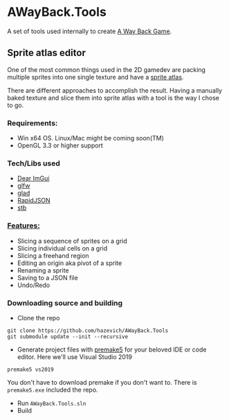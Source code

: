 # AWayBack.Tools

A set of tools used internally to create [A Way Back Game](https://store.steampowered.com/app/1569170/A_Way_Back/).

## Sprite atlas editor

One of the most common things used in the 2D gamedev are packing multiple sprites into one single texture and have a [sprite atlas](https://en.wikipedia.org/wiki/Texture_atlas).

There are different approaches to accomplish the result. Having a manually baked texture and slice them into sprite atlas with a tool is the way I chose to go.

### Requirements:
- Win x64 OS. Linux/Mac might be coming soon(TM)
- OpenGL 3.3 or higher support

### Tech/Libs used
- [Dear ImGui](https://github.com/ocornut/imgui)
- [glfw](https://github.com/glfw/glfw)
- [glad](https://glad.dav1d.de/)
- [RapidJSON](https://github.com/Tencent/rapidjson)
- [stb](https://github.com/nothings/stb)

### [Features:](https://github.com/hazevich/AWayBack.Tools/wiki)

- Slicing a sequence of sprites on a grid
- Slicing individual cells on a grid
- Slicing a freehand region
- Editing an origin aka pivot of a sprite
- Renaming a sprite
- Saving to a JSON file
- Undo/Redo

### Downloading source and building
- Clone the repo

```
git clone https://github.com/hazevich/AWayBack.Tools
git submodule update --init --recursive
```

- Generate project files with [premake5](https://premake.github.io/) for your beloved IDE or code editor. Here we'll use Visual Studio 2019

`premake5 vs2019`

You don't have to download premake if you don't want to. There is `premake5.exe` included the repo.

- Run `AWayBack.Tools.sln`
- Build
